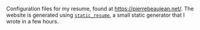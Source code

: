 Configuration files for my resume, found at <https://pierrebeaujean.net/>.
The website is generated using [`static_resume`](https://github.com/pierre-24/static_resume), a small static generator that I wrote in a few hours.

 